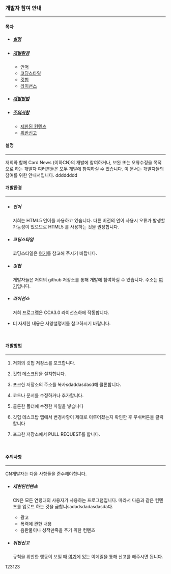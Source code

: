 ### 개발자 참여 안내

---------------------------------------------------------------------



#### 목차

* ##### [설명](#설명)

* ##### [개발환경](#개발환경)

   * [언어](#언어)
   * [코딩스타일](#코딩스타일)
  * [깃헙](#깃헙)
  * [라이선스](#라이선스)

* ##### [개발방법](#개발방법)

* ##### [주의사항](#주의사항)

   * [제한된 컨텐츠](#제한된컨텐츠)
   * [위반신고](#위반신고)



#### 설명

------------------------------------------

저희와 함께 Card News (이하CN)의 개발에 참여하거나, 보완 또는 오류수정을 목적으로 하는 개발자 여러분들은 모두 개발에 참여하실 수 있습니다. 이 문서는 개발자들의 참여를 위한 안내서입니다.
dddddddd


#### 개발환경

--------------------------------------------

* ##### 언어

  저희는 HTML5 언어를 사용하고 있습니다. 다른 버전의 언어 사용시 오류가 발생할 가능성이 있으므로 HTML5 를 사용하는 것을 권장합니다. 

* ##### 코딩스타일

  코딩스타일은 [여기](https://google.github.io/styleguide/htmlcssguide.html)를 참고해 주시기 바랍니다.

* ##### 깃헙

  개발자들은 저희의 github 저장소를 통해 개발에 참여하실 수 있습니다. 주소는 [여기](https://sohn1029.github.io/ten-points/)입니다.

* ##### 라이선스

  저희 프로그램은 CCA3.0 라이선스하에 작동합니다.



* 더 자세한 내용은 사양설명서를 참고하시기 바랍니다. 

  ​


#### 개발방법

-----------------------------------------------------

1. 저희의 깃헙 저장소를 포크합니다.

2. 깃헙 데스크탑을 설치합니다.

3. 포크한 저장소의 주소를 복사sdaddasdasd해 클론합니다.

4. 코드나 문서를 수정하거나 추가합니다.

5. 클론한 폴더에 수정한 파일을 넣습니다

6. 깃헙 데스크탑 앱에서 변경사항이 제대로 이루어졌는지 확인한 후 푸쉬버튼을 클릭합니다

7. 포크한 저장소에서 PULL REQUEST를 합니다.

   ​


#### 주의사항

----------------------------------------------------------

CN개발자는 다음 사항들을 준수해야합니다.

* ##### 제한된컨텐츠

  CN은 모든 연령대의 사용자가 사용하는 프로그램입니다. 따라서 다음과 같은 컨텐츠를 업로드 하는 것을 금합니sadadsdadasdasda다. 

  * 광고
  * 폭력에 관한 내용
  * 음란물이나 성적만족을 주기 위한 컨텐츠

* ##### 위반신고

  규칙을 위반한 행동이 보일 때 [여기](https://onnoo.github.io/Yell5w/main/contact.html)에 있는 이메일을 통해 신고를 해주시면 됩니다. 


123123